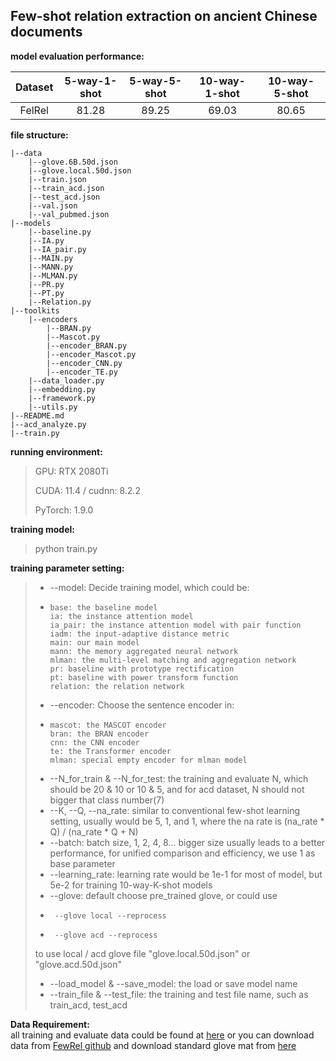 ## Few-shot relation extraction on ancient Chinese documents

**model evaluation performance:** 

| Dataset  |  5-way-1-shot  | 5-way-5-shot | 10-way-1-shot | 10-way-5-shot |
| :----: | :----: | :----: | :----: | :----: |
| FelRel | 81.28      | 89.25       |69.03       |80.65       | 

**file structure:**  

    |--data
        |--glove.6B.50d.json  
        |--glove.local.50d.json  
        |--train.json 
        |--train_acd.json
        |--test_acd.json 
        |--val.json  
        |--val_pubmed.json  
    |--models
        |--baseline.py
        |--IA.py
        |--IA_pair.py
        |--MAIN.py
        |--MANN.py
        |--MLMAN.py
        |--PR.py
        |--PT.py
        |--Relation.py
    |--toolkits
        |--encoders
            |--BRAN.py
            |--Mascot.py
            |--encoder_BRAN.py
            |--encoder_Mascot.py
            |--encoder_CNN.py
            |--encoder_TE.py
        |--data_loader.py
        |--embedding.py
        |--framework.py
        |--utils.py
    |--README.md
    |--acd_analyze.py
    |--train.py

**running environment:**
>
>GPU: RTX 2080Ti
>
>CUDA: 11.4 / cudnn: 8.2.2
>
>PyTorch: 1.9.0

**training model:**
>python train.py
    
**training parameter setting:**
> * --model: Decide training model, which could be:
> +     base: the baseline model
>       ia: the instance attention model
>       ia_pair: the instance attention model with pair function
>       iadm: the input-adaptive distance metric 
>       main: our main model
>       mann: the memory aggregated neural network
>       mlman: the multi-level matching and aggregation network
>       pr: baseline with prototype rectification 
>       pt: baseline with power transform function
>       relation: the relation network 
> * --encoder: Choose the sentence encoder in: 
> +     mascot: the MASCOT encoder
>       bran: the BRAN encoder
>       cnn: the CNN encoder
>       te: the Transformer encoder
>       mlman: special empty encoder for mlman model
> * --N_for_train \& --N_for_test: the training and evaluate N, which should be 20 \& 10 or 10 \& 5, and for acd dataset, N should not bigger that class number(7)
> * --K, --Q, --na_rate: similar to conventional few-shot learning setting, usually would be 5, 1, and 1, where the na rate is (na_rate * Q) / (na_rate * Q + N)
> * --batch: batch size, 1, 2, 4, 8... bigger size usually leads to a better performance, for unified comparison and efficiency, we use 1 as base parameter
> * --learning_rate: learning rate would be 1e-1 for most of model, but 5e-2 for training 10-way-K-shot models
> * --glove: default choose pre_trained glove, or could use
> +      --glove local --reprocess
> +      --glove acd --reprocess
> to use local / acd glove file "glove.local.50d.json" or "glove.acd.50d.json"
> * --load_model \& --save_model: the load or save model name
> * --train_file \& --test_file: the training and test file name, such as train_acd, test_acd

**Data Requirement:**   
all training and evaluate data could be found at [here](https://drive.google.com/drive/folders/17pwbulrE6HoUBHnEjrIihC-Om-0z3YFB?usp=sharing)
or you can download data from [FewRel github](https://github.com/thunlp/FewRel) and download standard glove mat from [here](https://nlp.stanford.edu/projects/glove/)
